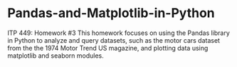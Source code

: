 # Pandas-and-Matplotlib-in-Python
ITP 449: Homework #3
This homework focuses on using the Pandas library in Python to analyze and query datasets, such as the motor cars dataset from the the 1974 Motor Trend US magazine, and plotting data using matplotlib and seaborn modules. 
